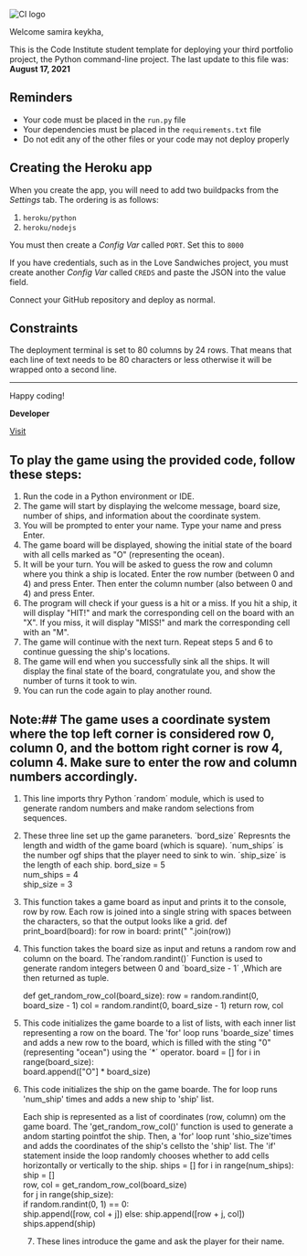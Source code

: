 ![CI logo](https://codeinstitute.s3.amazonaws.com/fullstack/ci_logo_small.png)

Welcome samira keykha,

This is the Code Institute student template for deploying your third portfolio project, the Python command-line project. The last update to this file was: **August 17, 2021**

## Reminders

* Your code must be placed in the `run.py` file
* Your dependencies must be placed in the `requirements.txt` file
* Do not edit any of the other files or your code may not deploy properly

## Creating the Heroku app

When you create the app, you will need to add two buildpacks from the _Settings_ tab. The ordering is as follows:

1. `heroku/python`
2. `heroku/nodejs`

You must then create a _Config Var_ called `PORT`. Set this to `8000`

If you have credentials, such as in the Love Sandwiches project, you must create another _Config Var_ called `CREDS` and paste the JSON into the value field.

Connect your GitHub repository and deploy as normal.

## Constraints

The deployment terminal is set to 80 columns by 24 rows. That means that each line of text needs to be 80 characters or less otherwise it will be wrapped onto a second line.

-----
Happy coding!

**Developer**

[Visit](https://ship-hub.herokuapp.com/)


## To play the game using the provided code, follow these steps: ##

1. Run the code in a Python environment or IDE.
2. The game will start by displaying the welcome message, board size, number of ships, and information about the coordinate system.
3. You will be prompted to enter your name. Type your name and press Enter.
4. The game board will be displayed, showing the initial state of the board with all cells marked as "O" (representing the ocean).
5. It will be your turn. You will be asked to guess the row and column where you think a ship is located. Enter the row number (between 0 and 4) and press Enter. Then enter the column number (also between 0 and 4) and press Enter.
6. The program will check if your guess is a hit or a miss. If you hit a ship, it will display "HIT!" and mark the corresponding cell on the board with an "X". If you miss, it will display "MISS!" and mark the corresponding cell with an "M".
7. The game will continue with the next turn. Repeat steps 5 and 6 to continue guessing the ship's locations.
8. The game will end when you successfully sink all the ships. It will display the final state of the board, congratulate you, and show the number of turns it took to win.
9. You can run the code again to play another round.

## Note:## The game uses a coordinate system where the top left corner is considered row 0, column 0, and the bottom right corner is row 4, column 4. Make sure to enter the row and column numbers accordingly.


1. This line imports thry Python ´random´ module, which is used to generate random numbers and make random 
selections from sequences.

2. These three line set up the game paraneters.
´bord_size´ Represnts the length and width of the game board (which is square).
´num_ships´ is the number ogf ships that the player need to sink to win.
´ship_size´ is the length of each ship.
bord_size = 5  
num_ships = 4  
ship_size = 3  

3. This function takes a game board as input and prints it to the console, row by row. Each row is joined into a single
string with spaces between the characters, so that the output looks like a grid.
def print_board(board):
for row in board:
print(" ".join(row))

4. This function takes the board size as input and retuns a random row and column on the board. The´random.randint()´ 
Function is used to generate random integers between 0 and ´board_size - 1´ ,Which are then returned as tuple.


    def get_random_row_col(board_size):
    row = random.randint(0, board_size - 1) 
    col = random.randint(0, board_size - 1) 
    return row, col

5. This code initializes the game boarde to a list of lists, with each inner list representing a row on the board.
The 'for' loop runs 'boarde_size' times and adds a new row to the board, which is filled with the sting "0" (representing "ocean") using the ´*´ operator.
    board = []
    for i in range(board_size):  
    board.append(["O"] * board_size) 


6. This code initializes  the ship on the game boarde. The for loop runs 'num_ship' times and adds a new ship to 'ship' list.

    Each ship is represented as a list of coordinates (row, column) om the game board. The 'get_random_row_col()' function is used to generate a andom starting pointfot the ship. Then, a 'for' loop runt 'shio_size'times and adds the coordinates of the ship's cellsto the 'ship' list.  The 'if' statement inside the loop randomly chooses whether to add cells horizontally or vertically to the ship.
   ships = []
   for i in range(num_ships):     
   ship = []                      
   row, col = get_random_row_col(board_size)   
   for j in range(ship_size):     
   if random.randint(0, 1) == 0:  
   ship.append([row, col + j])
   else:
   ship.append([row + j, col])
   ships.append(ship)

   7. These lines introduce the game and ask the player for their name.





[def]: https://ship-hub.herokuapp.com/
